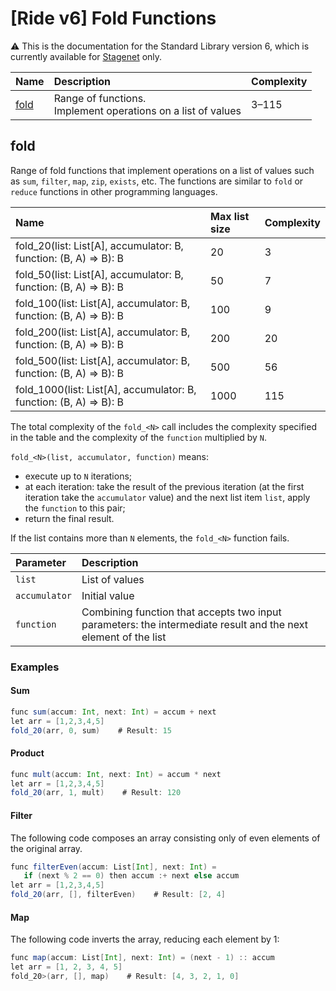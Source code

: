 # [Ride v6] Fold Functions

:warning: This is the documentation for the Standard Library version 6, which is currently available for [Stagenet](/en/blockchain/blockchain-network/) only.

| Name | Description | Complexity |
| :--- | :--- | :--- |
| [fold](#fold) | Range of functions.<br>Implement operations on a list of values | 3–115 |

## fold

Range of fold functions that implement operations on a list of values such as `sum`, `filter`, `map`, `zip`, `exists`, etc. The functions are similar to `fold` or `reduce` functions in other programming languages.

| Name | Max list size | Complexity |
|:---| :--- | :--- |
| fold_20(list: List[A], accumulator: B, function: (B, A) => B): B | 20 | 3 |
| fold_50(list: List[A], accumulator: B, function: (B, A) => B): B | 50 | 7 |
| fold_100(list: List[A], accumulator: B, function: (B, A) => B): B | 100 | 9 |
| fold_200(list: List[A], accumulator: B, function: (B, A) => B): B | 200 | 20 |
| fold_500(list: List[A], accumulator: B, function: (B, A) => B): B | 500 | 56 |
| fold_1000(list: List[A], accumulator: B, function: (B, A) => B): B | 1000 | 115 |

The total complexity of the `fold_<N>` call includes the complexity specified in the table and the complexity of the `function` multiplied by `N`.

`fold_<N>(list, accumulator, function)` means:

* execute up to `N` iterations;
* at each iteration: take the result of the previous iteration (at the first iteration take the `accumulator` value) and the next list item `list`, apply the `function` to this pair;
* return the final result.

If the list contains more than `N` elements, the `fold_<N>` function fails.

| Parameter | Description |
| :--- | :--- |
| `list` | List of values |
| `accumulator` | Initial value |
| `function` | Combining function that accepts two input parameters: the intermediate result and the next element of the list |

### Examples

#### Sum

```scala
func sum(accum: Int, next: Int) = accum + next
let arr = [1,2,3,4,5]
fold_20(arr, 0, sum)    # Result: 15
```

#### Product

```scala
func mult(accum: Int, next: Int) = accum * next
let arr = [1,2,3,4,5]
fold_20(arr, 1, mult)    # Result: 120
```

#### Filter

The following code composes an array consisting only of even elements of the original array.

```scala
func filterEven(accum: List[Int], next: Int) =
   if (next % 2 == 0) then accum :+ next else accum
let arr = [1,2,3,4,5]
fold_20(arr, [], filterEven)    # Result: [2, 4]
```

#### Map

The following code inverts the array, reducing each element by 1:

```scala
func map(accum: List[Int], next: Int) = (next - 1) :: accum
let arr = [1, 2, 3, 4, 5]
fold_20>(arr, [], map)    # Result: [4, 3, 2, 1, 0]
```
